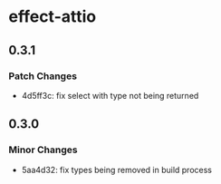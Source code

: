 # effect-attio

## 0.3.1

### Patch Changes

- 4d5ff3c: fix select with type not being returned

## 0.3.0

### Minor Changes

- 5aa4d32: fix types being removed in build process
